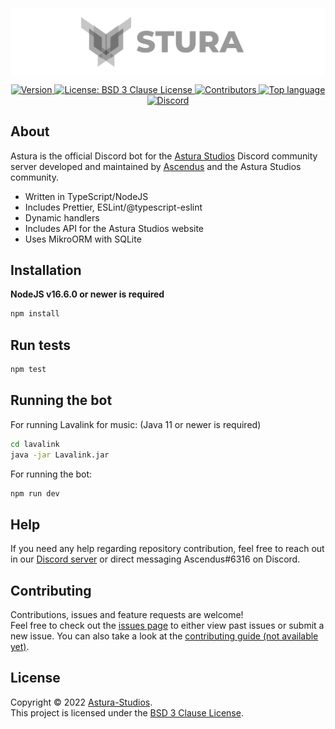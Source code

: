 <br />
<br />
<br />
<img src="assets/images/Banner.svg" alt="Astura Discord Bot banner" align="center" />
<br />
<p align="center">
    <a href="https://github.com/Astura-Studios/Astura/releases" target="_blank">
        <img alt="Version" src="https://img.shields.io/badge/version-1.0.0-blue.svg?style=for-the-badge&logo=github&cacheSeconds=2592000" />
    </a>
    <a href="https://opensource.org/licenses/BSD-3-Clause" target="_blank">
        <img alt="License: BSD 3 Clause License" src="https://img.shields.io/github/license/Astura-Studios/Astura?style=for-the-badge&logo=github" />
    </a>
    <a href="https://github.com/Astura-Studios/Astura/contributors" target="_blank">
        <img alt="Contributors" src="https://img.shields.io/github/contributors/Astura-Studios/Astura?style=for-the-badge&logo=github">
    </a>
    <a href="https://github.com/Astura-Studios/Astura/search?l=typescript" target="_blank">
        <img alt="Top language" src="https://img.shields.io/github/languages/top/astura-studios/Astura?style=for-the-badge&logo=github">
    </a>
    <a href="https://discord.gg/FtkbxQsWAX" target="_blank">
        <img alt="Discord" src="https://img.shields.io/discord/760659394370994197?style=for-the-badge&logo=discord" />
    </a>
</p>

## About
Astura is the official Discord bot for the [Astura Studios](https://github.com/Astura-Studios) Discord community server developed and maintained by [Ascendus](https://github.com/Ascendus/) and the Astura Studios community. 

* Written in TypeScript/NodeJS
* Includes Prettier, ESLint/@typescript-eslint
* Dynamic handlers
* Includes API for the Astura Studios website
* Uses MikroORM with SQLite

## Installation
**NodeJS v16.6.0 or newer is required**
```sh
npm install
```

## Run tests
```sh
npm test
```

## Running the bot
For running Lavalink for music: (Java 11 or newer is required)
```sh
cd lavalink
java -jar Lavalink.jar
```

For running the bot:
```sh
npm run dev
```

## Help
If you need any help regarding repository contribution, feel free to reach out in our [Discord server](https://discord.gg/FtkbxQsWAX) or direct messaging Ascendus#6316 on Discord.

## Contributing
Contributions, issues and feature requests are welcome!<br />Feel free to check out the [issues page](https://github.com/Astura-Studios/Astura/issues) to either view past issues or submit a new issue. You can also take a look at the [contributing guide (not available yet)](+https://github.com/Astura-Studios/Astura/blob/master/CONTRIBUTING.md).


## License
Copyright :copyright: 2022 [Astura-Studios](https://github.com/+Astura-Studios).<br />
This project is licensed under the [BSD 3 Clause License](LICENSE.md).